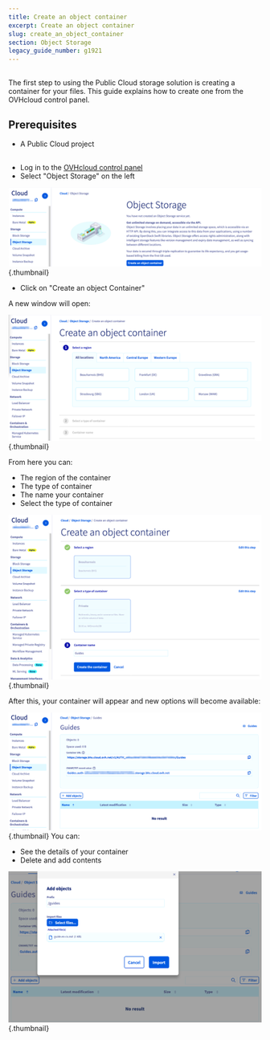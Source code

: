 ```yaml
---
title: Create an object container
excerpt: Create an object container
slug: create_an_object_container
section: Object Storage
legacy_guide_number: g1921
---
```



## 
The first step to using the Public Cloud storage solution is creating a container for your files. This guide explains how to create one from the OVHcloud control panel.


## Prerequisites

- A Public Cloud project


## 

- Log in to the [OVHcloud control panel](https://ca.ovh.com/manager/public-cloud/#/)
- Select "Object Storage" on the left



![](images/create-1.png){.thumbnail}

- Click on "Create an object Container"


A new window will open:

![](images/create-2.png){.thumbnail}

From here you can:

- The region of the container
- The type of container 
- The name your container
- Select the type of container


![](images/create-3.png){.thumbnail}


After this, your container will appear and new options will become available:

![](images/create-4.png){.thumbnail}
You can:

- See the details of your container
- Delete and add contents 

![](images/create-5.png){.thumbnail}


## 
 

